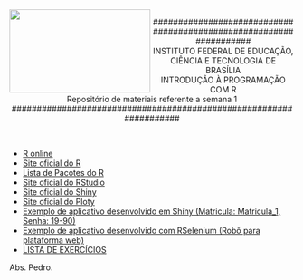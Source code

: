 <img align="left" img src="https://cloud.githubusercontent.com/assets/10408245/13290324/022a1f82-daf2-11e5-8179-00d828bf27a0.jpg" width="249px" height="147px" />

<p align="center">
###################################################################<br>
INSTITUTO FEDERAL DE EDUCAÇÃO, CIÊNCIA E TECNOLOGIA DE BRASÍLIA<br>
INTRODUÇÃO À PROGRAMAÇÃO COM R<br>
Repositório de materiais referente a semana 1<br>
###################################################################
</p>
<br>

* [R online](http://www.r-fiddle.org/#/)
* [Site oficial do R](https://www.r-project.org/)
* [Lista de Pacotes do R](https://cran.r-project.org/web/packages/available_packages_by_name.html)
* [Site oficial do RStudio](https://www.rstudio.com/)
* [Site oficial do Shiny](http://shiny.rstudio.com/gallery/)
* [Site oficial do Ploty](http://moderndata.plot.ly/dashboards-in-r-with-shiny-plotly/)
* [Exemplo de aplicativo desenvolvido em Shiny (Matricula: Matricula_1, Senha: 19-90)](https://supermetrica.shinyapps.io/gamapaaem/)
* [Exemplo de aplicativo desenvolvido com RSelenium (Robô para plataforma web)](https://github.com/pcbrom/facebook.bot.parabens)
* [LISTA DE EXERCÍCIOS](https://github.com/pcbrom/IPR/blob/master/Semana_1/exercicios_semana_1.md)

Abs.
Pedro.

